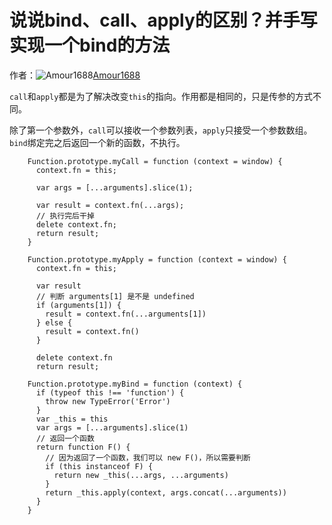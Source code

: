 # 说说bind、call、apply的区别？并手写实现一个bind的方法

作者：![Amour1688](https://avatars.githubusercontent.com/u/31695475?s=80&u=872d46caf353b55370afc99a01a67295ea34b246&v=4)[Amour1688](https://github/Amour1688)

`call`和`apply`都是为了解决改变`this`的指向。作用都是相同的，只是传参的方式不同。

除了第一个参数外，`call`可以接收一个参数列表，`apply`只接受一个参数数组。 `bind`绑定完之后返回一个新的函数，不执行。
``` 
    Function.prototype.myCall = function (context = window) {
      context.fn = this;
    
      var args = [...arguments].slice(1);
    
      var result = context.fn(...args);
      // 执行完后干掉
      delete context.fn;
      return result;
    }
```
``` 
    Function.prototype.myApply = function (context = window) {
      context.fn = this;
    
      var result
      // 判断 arguments[1] 是不是 undefined
      if (arguments[1]) {
        result = context.fn(...arguments[1])
      } else {
        result = context.fn()
      }
    
      delete context.fn
      return result;
```
``` 
    Function.prototype.myBind = function (context) {
      if (typeof this !== 'function') {
        throw new TypeError('Error')
      }
      var _this = this
      var args = [...arguments].slice(1)
      // 返回一个函数
      return function F() {
        // 因为返回了一个函数，我们可以 new F()，所以需要判断
        if (this instanceof F) {
          return new _this(...args, ...arguments)
        }
        return _this.apply(context, args.concat(...arguments))
      }
    }
```
